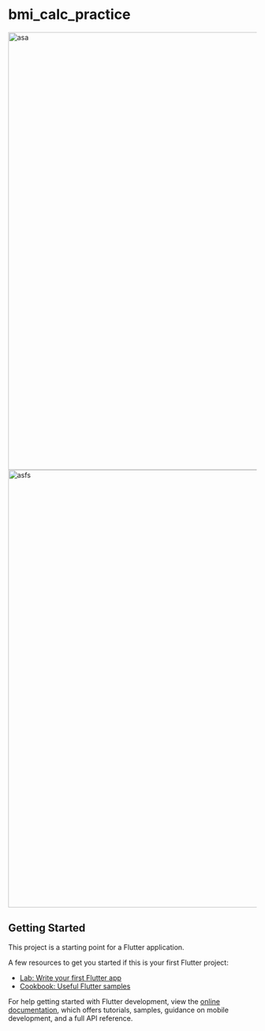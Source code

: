# bmi_calc_practice

<img width="613" height="887" alt="asa" src="https://github.com/user-attachments/assets/bed198b2-2de8-49fb-a5df-78f287f997f0" />
<img width="612" height="887" alt="asfs" src="https://github.com/user-attachments/assets/244a4a72-fb20-4472-ab01-d9ae4bd1ec53" />


## Getting Started

This project is a starting point for a Flutter application.

A few resources to get you started if this is your first Flutter project:

- [Lab: Write your first Flutter app](https://docs.flutter.dev/get-started/codelab)
- [Cookbook: Useful Flutter samples](https://docs.flutter.dev/cookbook)

For help getting started with Flutter development, view the
[online documentation](https://docs.flutter.dev/), which offers tutorials,
samples, guidance on mobile development, and a full API reference.
